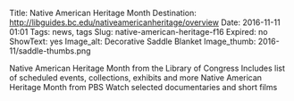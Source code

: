 Title: Native American Heritage Month
Destination: http://libguides.bc.edu/nativeamericanheritage/overview
Date: 2016-11-11 01:01 
Tags: news, tags 
Slug: native-american-heritage-f16 
Expired: no
ShowText: yes
Image_alt: Decorative Saddle Blanket 
Image_thumb: 2016-11/saddle-thumbs.png


Native American Heritage Month from the Library of Congress
Includes list of scheduled events, collections, exhibits and more
Native American Heritage Month from PBS
Watch selected documentaries and short films

